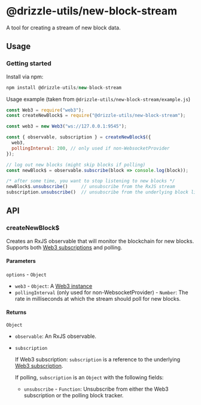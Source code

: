 # @drizzle-utils/new-block-stream

A tool for creating a stream of new block data.

## Usage

### Getting started

Install via npm:

```js
npm install @drizzle-utils/new-block-stream
```

Usage example (taken from `@drizzle-utils/new-block-stream/example.js`)

```js
const Web3 = require("web3");
const createNewBlock$ = require("@drizzle-utils/new-block-stream");

const web3 = new Web3("ws://127.0.0.1:9545");

const { observable, subscription } = createNewBlock$({
  web3,
  pollingInterval: 200, // only used if non-WebsocketProvider
});

// log out new blocks (might skip blocks if polling)
const newBlock$ = observable.subscribe(block => console.log(block));

/* after some time, you want to stop listening to new blocks */
newBlock$.unsubscribe()     // unsubscribe from the RxJS stream
subscription.unsubscribe()  // unsubscribe from the underlying block listeners
```

## API

### createNewBlock$

Creates an RxJS observable that will monitor the blockchain for new blocks. Supports both [Web3 subscriptions](https://web3js.readthedocs.io/en/1.0/web3-eth-subscribe.html#eth-subscribe) and polling.

#### Parameters

`options` - `Object`
  - `web3` - `Object`: A [Web3 instance](https://web3js.readthedocs.io/en/1.0/web3.html#web3)
  - `pollingInterval` (only used for non-WebsocketProvider) - `Number`: The rate in milliseconds at which the stream should poll for new blocks.


#### Returns

`Object`

- `observable`: An RxJS observable.
- `subscription`

  If Web3 subscription: `subscription` is a reference to the underlying [Web3 subscription](https://web3js.readthedocs.io/en/1.0/web3-eth-subscribe.html#eth-subscribe).

  If polling, `subscription` is an `Object` with the following fields:
  - `unsubscribe` - `Function`: Unsubscribe from either the Web3 subscription or the polling block tracker.
